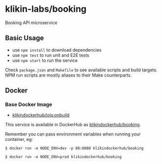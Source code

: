 klikin-labs/booking
==============
Booking API microservice

## Basic Usage

- use `npm install` to download dependencies
- use `npm test` to run unit and E2E tests
- use `npm start` to run the service

Check `package.json` and `Makefile` to see available scripts and build targets. NPM run scripts are mostly aliases to their Make counterparts.

## Docker

### Base Docker Image
- [klikindockerhub/iojs:onbuild](https://registry.hub.docker.com/klikindockerhub/iojs/)

This service is available in DockerHub as [klikindockerhub/booking](https://registry.hub.docker.com/u/klikindockerhub/booking/).

Remember you can pass environment variables when running your container, eg:

```
$ docker run -e NODE_ENV=dev -p 80:8080 klikindockerhub/booking

$ docker run -e NODE_ENV=prod klikindockerhub/booking
```
